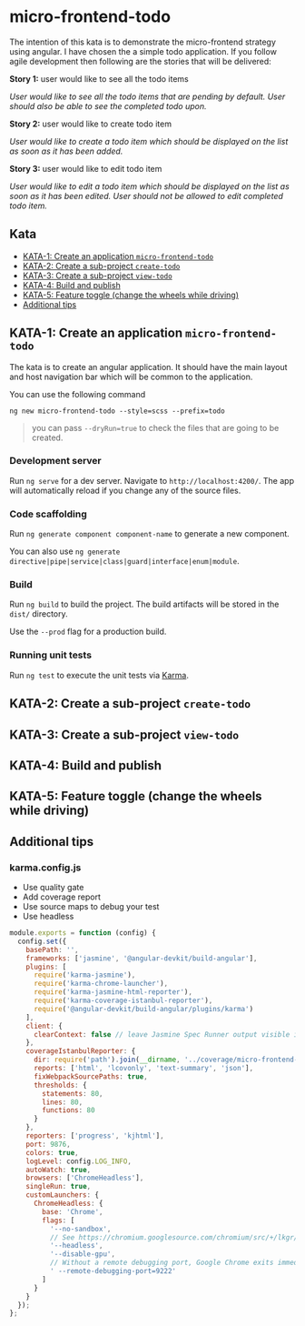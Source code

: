 # micro-frontend-todo

The intention of this kata is to demonstrate the micro-frontend strategy using angular. I have chosen the a simple todo application. If you follow agile development then following are the stories that will be delivered:

**Story 1:** user would like to see all the todo items 

_User would like to see all the todo items that are pending by default. User should also be able to see the completed todo upon._ 

**Story 2:** user would like to create todo item

_User would like to create a todo item which should be displayed on the list as soon as it has been added._

**Story 3:** user would like to edit todo item

_User would like to edit a todo item which should be displayed on the list as soon as it has been edited. User should not be allowed to edit completed todo item._

## Kata
- [KATA-1: Create an application `micro-frontend-todo`](micro-frontend-todo#kata-1)
- [KATA-2: Create a sub-project `create-todo`](micro-frontend-todo#kata-2)
- [KATA-3: Create a sub-project `view-todo`](micro-frontend-todo#kata-3)
- [KATA-4: Build and publish](micro-frontend-todo#kata-4)
- [KATA-5: Feature toggle (change the wheels while driving)](micro-frontend-todo#kata-5)
- [Additional tips](micro-frontend-todo#additional-tips)

## KATA-1: Create an application `micro-frontend-todo`

The kata is to create an angular application. It should have the main layout and host navigation bar which will be common to the application.

You can use the following command

`ng new micro-frontend-todo --style=scss --prefix=todo`

> you can pass `--dryRun=true` to check the files that are going to be created.

### Development server

Run `ng serve` for a dev server. Navigate to `http://localhost:4200/`. The app will automatically reload if you change any of the source files.

### Code scaffolding

Run `ng generate component component-name` to generate a new component. 

You can also use `ng generate directive|pipe|service|class|guard|interface|enum|module`.

### Build

Run `ng build` to build the project. The build artifacts will be stored in the `dist/` directory. 

Use the `--prod` flag for a production build.

### Running unit tests

Run `ng test` to execute the unit tests via [Karma](https://karma-runner.github.io).

## KATA-2: Create a sub-project `create-todo`

## KATA-3: Create a sub-project `view-todo`

## KATA-4: Build and publish

## KATA-5: Feature toggle (change the wheels while driving)

## Additional tips

### karma.config.js

- Use quality gate
- Add coverage report
- Use source maps to debug your test
- Use headless

```js
module.exports = function (config) {
  config.set({
    basePath: '',
    frameworks: ['jasmine', '@angular-devkit/build-angular'],
    plugins: [
      require('karma-jasmine'),
      require('karma-chrome-launcher'),
      require('karma-jasmine-html-reporter'),
      require('karma-coverage-istanbul-reporter'),
      require('@angular-devkit/build-angular/plugins/karma')
    ],
    client: {
      clearContext: false // leave Jasmine Spec Runner output visible in browser
    },
    coverageIstanbulReporter: {
      dir: require('path').join(__dirname, '../coverage/micro-frontend-todo'),
      reports: ['html', 'lcovonly', 'text-summary', 'json'],
      fixWebpackSourcePaths: true,
      thresholds: {
        statements: 80,
        lines: 80,
        functions: 80
      }
    },
    reporters: ['progress', 'kjhtml'],
    port: 9876,
    colors: true,
    logLevel: config.LOG_INFO,
    autoWatch: true,
    browsers: ['ChromeHeadless'],
    singleRun: true,
    customLaunchers: {
      ChromeHeadless: {
        base: 'Chrome',
        flags: [
          '--no-sandbox',
          // See https://chromium.googlesource.com/chromium/src/+/lkgr/headless/README.md
          '--headless',
          '--disable-gpu',
          // Without a remote debugging port, Google Chrome exits immediately.
          ' --remote-debugging-port=9222'
        ]
      }
    }
  });
};

```

